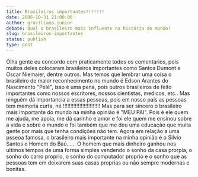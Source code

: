 ```yaml
---
title: Brasileiros importantes!!!!!!!
date: 2006-10-31 21:00:00
author: graciliano.junior
debate: Qual o brasileiro mais influente na história do mundo?    
slug: brasileiros-importantes
status: publish 
type: post
---
```


Olha gente eu concordo com praticamente todos os comentarios, pois muitos deles colocaram brasileiros importantes como Santos Dumont e Oscar Niemaier, dentre outros. 
Mas temos que lembrar uma coisa o brasileiro de maior reconhecimento no mundo é Edson Arantes do Nascimento "Pelé", isso é uma pena, pois outros brasileiros de feito importantes como nossos escritores, nossos cientistas, medicos, etc.. 
Mas ninguém dá importancia a essas pessoas, pois em nosso país as pessoas tem memoria curta, né !!!!!!!!!!!!!!!!!!!!!!!!! 
Mas para ser sincero o brasileiro mais importante do mundo na minha opinião é "MEU PAI". Pois é ele quem me ajuda, me apoia, me dá carinho e amor e foi ele quem me ensinou sobre a vida e sobre o mundo e foi também que me deu uma educação que muita gente por mais que tenha condições não tem.
 Agora em relação a uma psseoa famosa, o brasileiro mais importante na minha opinião é o Silvio Santos o Homem do Baú......
O homem que mais dinheiro ganhou nos ultimos tempos de uma forma simples vendendo o sonho da casa prorpia, o sonho do carro proprio, o sonho do computador proprio e o sonho que as pessoas tem em deixarem suas casas proprias ou não sempre modernas e bonitas.

